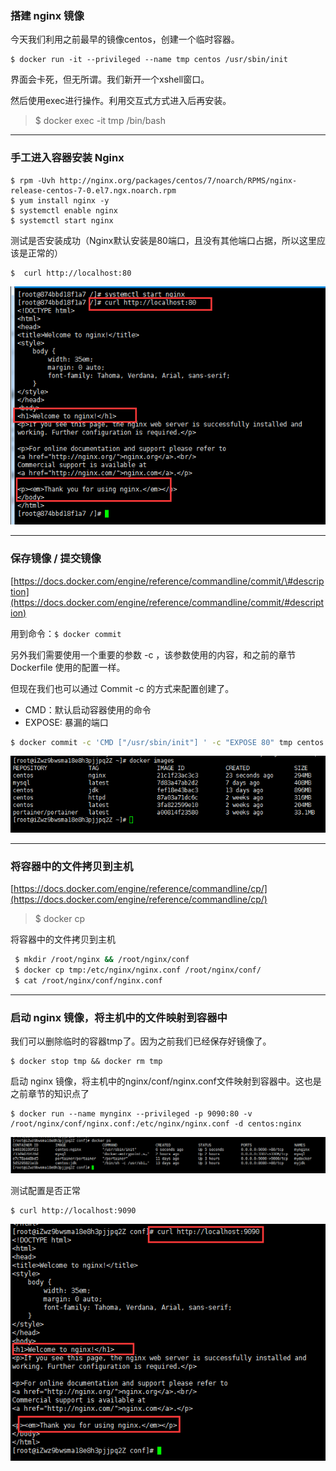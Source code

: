 ### 搭建 nginx 镜像

今天我们利用之前最早的镜像centos，创建一个临时容器。

```
$ docker run -it --privileged --name tmp centos /usr/sbin/init
```

界面会卡死，但无所谓。我们新开一个xshell窗口。

然后使用exec进行操作。利用交互式方式进入后再安装。

> $ docker exec -it tmp /bin/bash

---

### 手工进入容器安装 Nginx

```
$ rpm -Uvh http://nginx.org/packages/centos/7/noarch/RPMS/nginx-release-centos-7-0.el7.ngx.noarch.rpm
$ yum install nginx -y
$ systemctl enable nginx
$ systemctl start nginx
```

测试是否安装成功（Nginx默认安装是80端口，且没有其他端口占据，所以这里应该是正常的）

```
$  curl http://localhost:80
```

![](/assets/L@KWO]3_JC~N%28]ENUNWU_%28S.png)

---

### 保存镜像 / 提交镜像

[https://docs.docker.com/engine/reference/commandline/commit/\#description](https://docs.docker.com/engine/reference/commandline/commit/#description)

用到命令：`$ docker commit`

另外我们需要使用一个重要的参数 -c ，该参数使用的内容，和之前的章节 Dockerfile 使用的配置一样。

但现在我们也可以通过 Commit -c 的方式来配置创建了。

* CMD：默认启动容器使用的命令
* EXPOSE: 暴漏的端口

```bash
$ docker commit -c 'CMD ["/usr/sbin/init"] ' -c "EXPOSE 80" tmp centos:nginx
```

![](/assets/123123123123123123123import.png)

---

### 将容器中的文件拷贝到主机

[https://docs.docker.com/engine/reference/commandline/cp/](https://docs.docker.com/engine/reference/commandline/cp/)

> $ docker cp

将容器中的文件拷贝到主机

```bash
 $ mkdir /root/nginx && /root/nginx/conf
 $ docker cp tmp:/etc/nginx/nginx.conf /root/nginx/conf/
 $ cat /root/nginx/conf/nginx.conf
```

---

### 启动 nginx 镜像，将主机中的文件映射到容器中

我们可以删除临时的容器tmp了。因为之前我们已经保存好镜像了。

```
$ docker stop tmp && docker rm tmp
```

启动 nginx 镜像，将主机中的nginx/conf/nginx.conf文件映射到容器中。这也是之前章节的知识点了

```
$ docker run --name mynginx --privileged -p 9090:80 -v /root/nginx/conf/nginx.conf:/etc/nginx/nginx.conf -d centos:nginx
```

![](/assets/1649534524import.png)

测试配置是否正常

```
$ curl http://localhost:9090
```

![](/assets/146457568768import.png)

